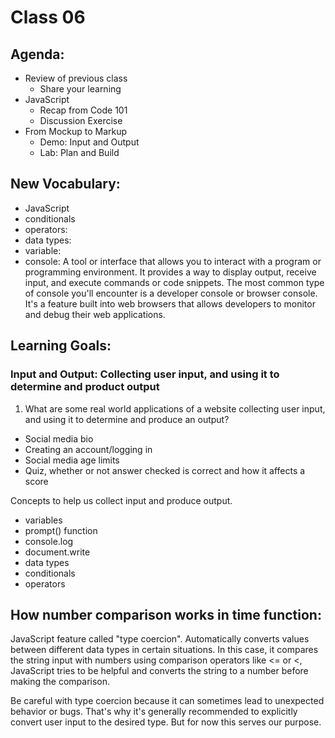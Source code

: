 # Class 06
## Agenda:
- Review of previous class
  - Share your learning
- JavaScript
  - Recap from Code 101
  - Discussion Exercise
- From Mockup to Markup
  - Demo: Input and Output
  - Lab: Plan and Build

## New Vocabulary:
- JavaScript
- conditionals
- operators: 
- data types: 
- variable:
- console: A tool or interface that allows you to interact with a program or programming environment. It provides a way to display output, receive input, and execute commands or code snippets. The most common type of console you'll encounter is a developer console or browser console. It's a feature built into web browsers that allows developers to monitor and debug their web applications.

## Learning Goals:

### Input and Output: Collecting user input, and using it to determine and product output

1. What are some real world applications of a website collecting user input, and using it to determine and produce an output?
  - Social media bio
  - Creating an account/logging in
  - Social media age limits
  - Quiz, whether or not answer checked is correct and how it affects a score
  
Concepts to help us collect input and produce output.
- variables
- prompt() function
- console.log
- document.write
- data types
- conditionals
- operators

## How number comparison works in time function:
JavaScript feature called "type coercion". Automatically converts values between different data types in certain situations. In this case, it compares the string input with numbers using comparison operators like <= or <, JavaScript tries to be helpful and converts the string to a number before making the comparison.

Be careful with type coercion because it can sometimes lead to unexpected behavior or bugs. That's why it's generally recommended to explicitly convert user input to the desired type. But for now this serves our purpose.

